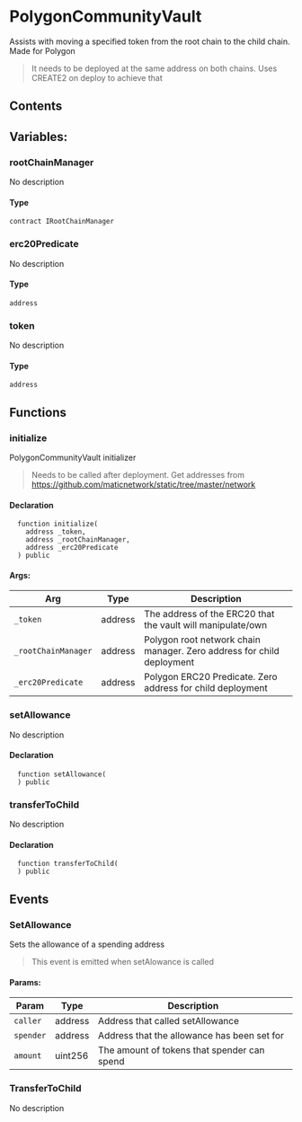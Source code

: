 # PolygonCommunityVault


Assists with moving a specified token from the root chain to the child chain. Made for Polygon

> It needs to be deployed at the same address on both chains. Uses CREATE2 on deploy to achieve that

## Contents
<!-- START doctoc -->
<!-- END doctoc -->

## Variables:

### rootChainManager
No description


#### Type
```solidity
contract IRootChainManager
```

### erc20Predicate
No description


#### Type
```solidity
address
```

### token
No description


#### Type
```solidity
address
```




## Functions

### initialize
PolygonCommunityVault initializer

> Needs to be called after deployment. Get addresses from https://github.com/maticnetwork/static/tree/master/network


#### Declaration
```solidity
  function initialize(
    address _token,
    address _rootChainManager,
    address _erc20Predicate
  ) public
```

#### Args:
| Arg | Type | Description |
| --- | --- | --- |
|`_token` | address | The address of the ERC20 that the vault will manipulate/own
|`_rootChainManager` | address | Polygon root network chain manager. Zero address for child deployment
|`_erc20Predicate` | address | Polygon ERC20 Predicate. Zero address for child deployment

### setAllowance
No description


#### Declaration
```solidity
  function setAllowance(
  ) public
```



### transferToChild
No description


#### Declaration
```solidity
  function transferToChild(
  ) public
```





## Events

### SetAllowance
Sets the allowance of a spending address

> This event is emitted when setAlowance is called


#### Params:
| Param | Type | Description |
| --- | --- | --- |
|`caller` | address | Address that called setAllowance
|`spender` | address | Address that the allowance has been set for
|`amount` | uint256 | The amount of tokens that spender can spend
### TransferToChild
No description



